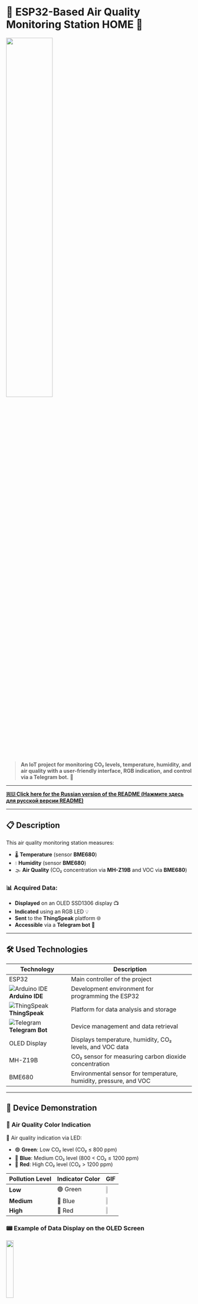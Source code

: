 # 🌿 ESP32-Based Air Quality Monitoring Station HOME 🌿

<img src="https://github.com/user-attachments/assets/b73504b6-6a63-4535-9e27-ee8864384fa2" width="50%">


> **An IoT project for monitoring CO₂ levels, temperature, humidity, and air quality with a user-friendly interface, RGB indication, and control via a Telegram bot.** 🎉

---

**[🇷🇺 Click here for the Russian version of the README (Нажмите здесь для русской версии README)](readmeru.md)**

---

## 📋 Description

This air quality monitoring station measures:

- 🌡️ **Temperature** (sensor **BME680**)
- 💧 **Humidity** (sensor **BME680**)
- 🌫️ **Air Quality** (CO₂ concentration via **MH-Z19B** and VOC via **BME680**)

### 📊 Acquired Data:

- **Displayed** on an OLED SSD1306 display 📺
- **Indicated** using an RGB LED 💡
- **Sent** to the **ThingSpeak** platform 🌐
- **Accessible** via a **Telegram bot** 🤖

---

## 🛠 Used Technologies

| Technology            | Description                                                      |
|-----------------------|------------------------------------------------------------------|
| ESP32                 | Main controller of the project                                   |
| ![Arduino IDE](https://img.icons8.com/color/48/000000/arduino.png) **Arduino IDE** | Development environment for programming the ESP32      |
| ![ThingSpeak](https://img.icons8.com/color/48/000000/api.png) **ThingSpeak** | Platform for data analysis and storage                 |
| ![Telegram](https://img.icons8.com/color/48/000000/telegram-app.png) **Telegram Bot** | Device management and data retrieval                  |
| OLED Display          | Displays temperature, humidity, CO₂ levels, and VOC data         |
| MH-Z19B               | CO₂ sensor for measuring carbon dioxide concentration             |
| BME680                | Environmental sensor for temperature, humidity, pressure, and VOC |

---

## 🎥 Device Demonstration

### 🚦 Air Quality Color Indication

🌈 Air quality indication via LED:

- 🟢 **Green**: Low CO₂ level (CO₂ ≤ 800 ppm)
- 🔵 **Blue**: Medium CO₂ level (800 < CO₂ ≤ 1200 ppm)
- 🔴 **Red**: High CO₂ level (CO₂ > 1200 ppm)

| Pollution Level | Indicator Color  | GIF                                                                 |
|-----------------|------------------|---------------------------------------------------------------------|
| **Low**         | 🟢 Green         | <img src="https://github.com/user-attachments/assets/5db60e05-f30b-453e-adcc-25c48f4fce59" width="33%"> |
| **Medium**      | 🔵 Blue          | <img src="https://github.com/user-attachments/assets/6d33839c-0082-4a2e-b6f4-b180ba2322fd" width="33%"> |
| **High**        | 🔴 Red           | <img src="https://github.com/user-attachments/assets/316a3ae8-afe6-4889-a398-91eec88e01a7" width="33%"> |

### 📟 Example of Data Display on the OLED Screen

<img src="https://github.com/user-attachments/assets/faeafdb1-6e40-489e-a47f-1c8100d05fae" width="20%">

---

## ⚙️ Components

- 🪣 **ESP32 DevKit**
- 🔴 **MH-Z19B** CO₂ sensor
- 🌡️ **BME680** temperature, humidity, pressure, and VOC sensor
- 📺 **OLED SSD1306 display**
- 💡 **RGB LED**
- 🔗 Resistors, wires, and other components

---

## 🚀 Installation and Setup

### 1. Hardware Preparation

Assemble the circuit according to the provided schematics. Ensure all connections are secure.

### 2. Software Preparation

- Clone the repository:

  ```bash
  git clone https://github.com/CyberScopeToday/ESP32-AirQuality-Station-Home.git
  ```

- Install **Arduino IDE** and the necessary libraries (see below).

### 3. Configuration Setup

#### Installing Libraries

Ensure the following libraries are installed in the Arduino IDE:

- `WiFi.h`  
- `Wire.h`  
- `Adafruit GFX Library`  
- `Adafruit SSD1306`  
- `Adafruit BME680 Library`  
- `MHZ19`  
- `HTTPClient`  
- `UniversalTelegramBot`  
- `ArduinoJson`  
- `Preferences`

You can install these libraries via the Arduino Library Manager (`Sketch` -> `Include Library` -> `Manage Libraries...`).

#### Configuring `config.h`

Create a file named **`config.h`** in your project directory with the following content:

```cpp
#ifndef CONFIG_H
#define CONFIG_H

// Конфигурация Wi-Fi
#define WIFI_SSID "your_wifi_ssid"          // Замените на ваш SSID Wi-Fi
#define WIFI_PASSWORD "your_wifi_password"  // Замените на ваш пароль Wi-Fi

// Конфигурация ThingSpeak
#define THINGSPEAK_API_KEY "your_api_key"   // Замените на ваш API ключ ThingSpeak

// Конфигурация Telegram-бота
#define TELEGRAM_TOKEN "your_bot_token"     // Замените на токен вашего Telegram-бота
#define TELEGRAM_CHAT_ID "your_chat_id"     // Замените на ваш Telegram chat ID

// Пороги CO₂ для индикации RGB-светодиода
#define CO2_LOW_THRESHOLD 800              // Зеленый: CO₂ ≤ 800 ppm
#define CO2_MEDIUM_THRESHOLD 1200          // Синий: 800 < CO₂ ≤ 1200 ppm

#endif
```

### 4. Uploading the Sketch

1. **Откройте Arduino IDE** и загрузите файл `main.ino`.
2. **Выберите правильную плату и COM-порт:**
   - `Инструменты` > `Плата` > выберите вашу модель ESP32 (например, **"ESP32 Dev Module"**).
   - `Инструменты` > `Порт` > выберите соответствующий COM-порт.
3. **Загрузите скетч** на устройство, нажав кнопку **"Загрузить"** (стрелка вправо).

---

## 📱 Telegram Bot Commands

| Команда                        | Описание                                                                 |
|--------------------------------|-------------------------------------------------------------------------|
| `/start`                       | Приветственное сообщение и помощь                                       |
| `/status`                      | Получение текущих данных с устройства                                   |
| `/setapikey <api_key>`         | Установка нового API ключа для ThingSpeak                               |
| `/setinterval <секунды>`       | Установка интервала отправки данных (минимум 300 секунд)                |
| `/setthreshold <низкий> <средний>` | Установка пороговых значений CO₂                                |
| `/getsettings`                 | Просмотр текущих настроек                                               |
| `/toggledebug`                 | Включение/выключение отладочной информации на OLED-дисплее              |

---

## 📸 Device Photos

<img src="https://github.com/user-attachments/assets/1c6346f7-507c-4254-9419-6f46fdc3cfb8" width="40%">

---

## 📈 Data Visualization on ThingSpeak

All data collected by the ESP32 Air Quality Monitoring Station is sent to **ThingSpeak**, a cloud-based platform for IoT data visualization and analysis.

### 🌟 Live Dashboard Example

Explore a real-time example of air quality data visualization on ThingSpeak:  
**[ThingSpeak Channel - Air Quality Monitor](https://thingspeak.mathworks.com/channels/971678)**

### 📊 Charts Available:

- 🌡️ **Temperature**: Visualize ambient temperature from **BME680** sensor.
- 💧 **Humidity**: Monitor real-time humidity levels measured by the **BME680** sensor.
- 💨 **CO₂ Concentration**: Track CO₂ levels with data from **MH-Z19B**.
- 🌫️ **VOC**: Monitor Volatile Organic Compounds with **BME680**.

---

### 🔗 How to Access

1. Open the **[ThingSpeak Channel](https://thingspeak.mathworks.com/channels/971678)**.
2. Use the **charts** to view real-time air quality data updated every 5 minutes.
3. Analyze trends, download datasets, or integrate the data into your own applications using ThingSpeak's API.

---

## 📄 License

This project is licensed under the **MIT** License. See [LICENSE](LICENSE) for details.

---

## 🎯 Useful Links

- 📕 [ESP32 Documentation](https://www.espressif.com/en/products/socs/esp32/resources)
- 🌐 [ThingSpeak API](https://thingspeak.com)
- 🤖 [Creating a Telegram Bot](https://core.telegram.org/bots)

---

# 🇷🇺 Русская версия README

You can find the Russian version of this README [here](readmeru.md).

---
